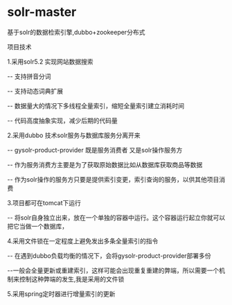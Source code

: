 # solr-master
基于solr的数据检索引擎,dubbo+zookeeper分布式


项目技术

1.采用solr5.2 实现网站数据搜索

  --  支持拼音分词
  
  --  支持动态词典扩展
  
  --  数据量大的情况下多线程全量索引，缩短全量索引建立消耗时间
  
  --  代码高度抽象实现，减少后期的代码量
  
2.采用dubbo 技术solr服务与数据库服务分离开来

  -- gysolr-product-provider 既是服务消费者 又是solr操作服务方
  
  -- 作为服务消费方主要是为了获取原始数据比如从数据库获取商品等数据
  
  -- 作为solr操作的服务方只要是提供索引变更，索引查询的服务，以供其他项目消费
  
3.项目都可在tomcat下运行

  -- 将solr自身独立出来，放在一个单独的容器中运行。这个容器运行起立你就可以把它当做一个数据库，
  
4.采用文件锁在一定程度上避免发出多条全量索引的指令

  -- 在遇到dubbo负载均衡的情况下，会将gysolr-product-provider部署多份
  
  --一般会全量更新或重建索引，这样可能会出现重复重建的弊端，所以需要一个机制来控制这种弊端的发生,我是采用的文件锁
	 
5.采用spring定时器进行增量索引的更新
